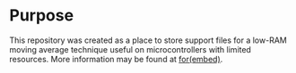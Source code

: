 # Purpose #

This repository was created as a place to store support files for a low-RAM
moving average technique useful on microcontrollers with limited resources. 
More information may be found at [for(embed)](http://www.forembed.com/a-low-ram-averaging-technique).
